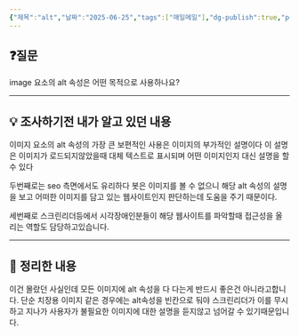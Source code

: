 ```yaml
---
{"제목":"alt","날짜":"2025-06-25","tags":["매일메일"],"dg-publish":true,"permalink":"/매일메일/25년6월/alt/","dgPassFrontmatter":true,"created":"2025-06-26T00:27:24.586+09:00","updated":"2025-06-26T00:39:34.360+09:00"}
---
```


## ❓질문

image 요소의 alt 속성은 어떤 목적으로 사용하나요?

---
## 💡 조사하기전 내가 알고 있던 내용

이미지 요소의 alt 속성의 가장 큰 보편적인 사용은 이미지의 부가적인 설명이다
이 설명은 이미지가 로드되지않았을때 대체 텍스트로 표시되며 어떤 이미지인지 대신 설명을 할 수 있다

두번째로는 seo 측면에서도 유리하다 봇은 이미지를 볼 수 없으니 해당 alt 속성의 설명을 보고 어떠한 
이미지를 담고 있는 웹사이트인지 판단하는데 도움을 주기 때문이다.

세번째로 스크린리더등에서 시각장애인분들이 해당 웹사이트를 파악할때 접근성을 올리는 역할도 담당하고있습니다.

---
## 🏫 정리한 내용

이건 몰랐던 사실인데 모든 이미지에 alt 속성을 다 다는게 반드시 좋은건 아니라고합니다.
단순 치장용 이미지 같은 경우에는 alt속성을 빈칸으로 둬야 스크린리더가 이를 무시하고 지나가 사용자가 불필요한 이미지에 대한 설명을 듣지않고 넘어갈 수 있기때문입니다.
